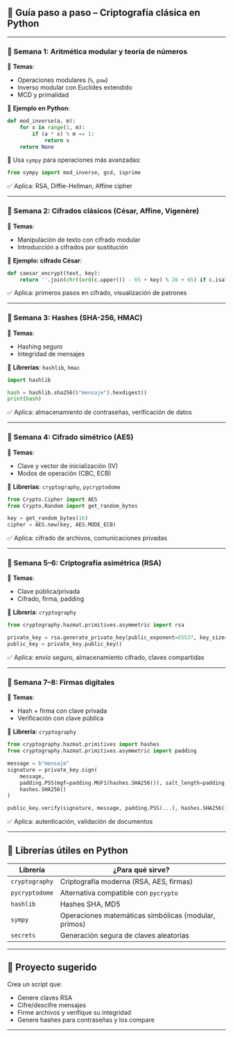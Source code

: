 ## 🐍 Guía paso a paso – Criptografía clásica en Python

---

### 🔹 Semana 1: Aritmética modular y teoría de números

📘 **Temas**:

* Operaciones modulares (`%`, `pow`)
* Inverso modular con Euclides extendido
* MCD y primalidad

🧪 **Ejemplo en Python**:

```python
def mod_inverse(a, m):
    for x in range(1, m):
        if (a * x) % m == 1:
            return x
    return None
```

🔧 Usa `sympy` para operaciones más avanzadas:

```python
from sympy import mod_inverse, gcd, isprime
```

✅ Aplica: RSA, Diffie-Hellman, Affine cipher

---

### 🔹 Semana 2: Cifrados clásicos (César, Affine, Vigenère)

📘 **Temas**:

* Manipulación de texto con cifrado modular
* Introducción a cifrados por sustitución

🧪 **Ejemplo: cifrado César**:

```python
def caesar_encrypt(text, key):
    return ''.join(chr((ord(c.upper()) - 65 + key) % 26 + 65) if c.isalpha() else c for c in text)
```

✅ Aplica: primeros pasos en cifrado, visualización de patrones

---

### 🔹 Semana 3: Hashes (SHA-256, HMAC)

📘 **Temas**:

* Hashing seguro
* Integridad de mensajes

🧪 **Librerías**: `hashlib`, `hmac`

```python
import hashlib

hash = hashlib.sha256(b"mensaje").hexdigest()
print(hash)
```

✅ Aplica: almacenamiento de contraseñas, verificación de datos

---

### 🔹 Semana 4: Cifrado simétrico (AES)

📘 **Temas**:

* Clave y vector de inicialización (IV)
* Modos de operación (CBC, ECB)

🧪 **Librerías**: `cryptography`, `pycryptodome`

```python
from Crypto.Cipher import AES
from Crypto.Random import get_random_bytes

key = get_random_bytes(16)
cipher = AES.new(key, AES.MODE_ECB)
```

✅ Aplica: cifrado de archivos, comunicaciones privadas

---

### 🔹 Semana 5–6: Criptografía asimétrica (RSA)

📘 **Temas**:

* Clave pública/privada
* Cifrado, firma, padding

🧪 **Librería**: `cryptography`

```python
from cryptography.hazmat.primitives.asymmetric import rsa

private_key = rsa.generate_private_key(public_exponent=65537, key_size=2048)
public_key = private_key.public_key()
```

✅ Aplica: envío seguro, almacenamiento cifrado, claves compartidas

---

### 🔹 Semana 7–8: Firmas digitales

📘 **Temas**:

* Hash + firma con clave privada
* Verificación con clave pública

🧪 **Librería**: `cryptography`

```python
from cryptography.hazmat.primitives import hashes
from cryptography.hazmat.primitives.asymmetric import padding

message = b"mensaje"
signature = private_key.sign(
    message,
    padding.PSS(mgf=padding.MGF1(hashes.SHA256()), salt_length=padding.PSS.MAX_LENGTH),
    hashes.SHA256()
)

public_key.verify(signature, message, padding.PSS(...), hashes.SHA256())
```

✅ Aplica: autenticación, validación de documentos

---

## 🔧 Librerías útiles en Python

| Librería       | ¿Para qué sirve?                                     |
| -------------- | ---------------------------------------------------- |
| `cryptography` | Criptografía moderna (RSA, AES, firmas)              |
| `pycryptodome` | Alternativa compatible con `pycrypto`                |
| `hashlib`      | Hashes SHA, MD5                                      |
| `sympy`        | Operaciones matemáticas simbólicas (modular, primos) |
| `secrets`      | Generación segura de claves aleatorias               |

---

## 🧪 Proyecto sugerido

Crea un script que:

* Genere claves RSA
* Cifre/descifre mensajes
* Firme archivos y verifique su integridad
* Genere hashes para contraseñas y los compare

---
